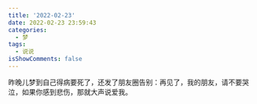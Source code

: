 ```yaml
---
title: '2022-02-23'
date: 2022-02-23 23:59:43
categories:
  - 梦
tags:
  - 说说
isShowComments: false
---
```


昨晚儿梦到自己得病要死了，还发了朋友圈告别：再见了，我的朋友，请不要哭泣，如果你感到悲伤，那就大声说爱我。
